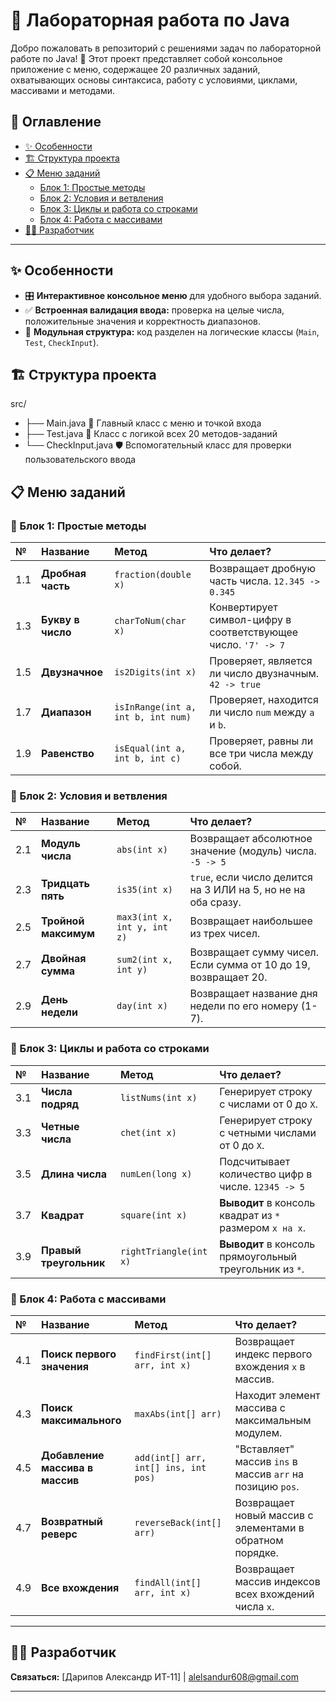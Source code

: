# 🧪 Лабораторная работа по Java

Добро пожаловать в репозиторий с решениями задач по лабораторной работе по Java! 🌟 Этот проект представляет собой консольное приложение с меню, содержащее 20 различных заданий, охватывающих основы синтаксиса, работу с условиями, циклами, массивами и методами.

## 📖 Оглавление

-   [✨ Особенности](#-особенности)
-   [🏗️ Структура проекта](#️-структура-проекта)
-   [📋 Меню заданий](#-меню-заданий)
    -   [Блок 1: Простые методы](#-блок-1-простые-методы)
    -   [Блок 2: Условия и ветвления](#-блок-2-условия-и-ветвления)
    -   [Блок 3: Циклы и работа со строками](#-блок-3-циклы-и-работа-со-строками)
    -   [Блок 4: Работа с массивами](#-блок-4-работа-с-массивами)
-   [👨‍💻 Разработчик](#-разработчик) 

---

## ✨ Особенности

-   🎛️ **Интерактивное консольное меню** для удобного выбора заданий.
-   ✅ **Встроенная валидация ввода:** проверка на целые числа, положительные значения и корректность диапазонов.
-   🧩 **Модульная структура:** код разделен на логические классы (`Main`, `Test`, `CheckInput`).

## 🏗️ Структура проекта
src/
- ├── Main.java        📌 Главный класс с меню и точкой входа
- ├── Test.java        🧠 Класс с логикой всех 20 методов-заданий
- └── CheckInput.java  🛡️ Вспомогательный класс для проверки пользовательского ввода

## 📋 Меню заданий

### 🧮 Блок 1: Простые методы

| № | Название | Метод | Что делает? |
| :-- | :--- | :--- | :--- |
| 1.1 | **Дробная часть** | `fraction(double x)` | Возвращает дробную часть числа. `12.345 -> 0.345` |
| 1.3 | **Букву в число** | `charToNum(char x)` | Конвертирует символ-цифру в соответствующее число. `'7' -> 7` |
| 1.5 | **Двузначное** | `is2Digits(int x)` | Проверяет, является ли число двузначным. `42 -> true` |
| 1.7 | **Диапазон** | `isInRange(int a, int b, int num)` | Проверяет, находится ли число `num` между `a` и `b`. |
| 1.9 | **Равенство** | `isEqual(int a, int b, int c)` | Проверяет, равны ли все три числа между собой. |

### 🔀 Блок 2: Условия и ветвления

| № | Название | Метод | Что делает? |
| :-- | :--- | :--- | :--- |
| 2.1 | **Модуль числа** | `abs(int x)` | Возвращает абсолютное значение (модуль) числа. `-5 -> 5` |
| 2.3 | **Тридцать пять** | `is35(int x)` | `true`, если число делится на 3 ИЛИ на 5, но не на оба сразу. |
| 2.5 | **Тройной максимум** | `max3(int x, int y, int z)` | Возвращает наибольшее из трех чисел. |
| 2.7 | **Двойная сумма** | `sum2(int x, int y)` | Возвращает сумму чисел. Если сумма от 10 до 19, возвращает 20. |
| 2.9 | **День недели** | `day(int x)` | Возвращает название дня недели по его номеру (1-7). |

### 🔁 Блок 3: Циклы и работа со строками

| № | Название | Метод | Что делает? |
| :-- | :--- | :--- | :--- |
| 3.1 | **Числа подряд** | `listNums(int x)` | Генерирует строку с числами от 0 до `X`. |
| 3.3 | **Четные числа** | `chet(int x)` | Генерирует строку с четными числами от 0 до `X`. |
| 3.5 | **Длина числа** | `numLen(long x)` | Подсчитывает количество цифр в числе. `12345 -> 5` |
| 3.7 | **Квадрат** | `square(int x)` | **Выводит** в консоль квадрат из `*` размером `x на x`. |
| 3.9 | **Правый треугольник** | `rightTriangle(int x)` | **Выводит** в консоль прямоугольный треугольник из `*`. |

### 🧰 Блок 4: Работа с массивами

| № | Название | Метод | Что делает? |
| :-- | :--- | :--- | :--- |
| 4.1 | **Поиск первого значения** | `findFirst(int[] arr, int x)` | Возвращает индекс первого вхождения `x` в массив. |
| 4.3 | **Поиск максимального** | `maxAbs(int[] arr)` | Находит элемент массива с максимальным модулем. |
| 4.5 | **Добавление массива в массив** | `add(int[] arr, int[] ins, int pos)` | "Вставляет" массив `ins` в массив `arr` на позицию `pos`. |
| 4.7 | **Возвратный реверс** | `reverseBack(int[] arr)` | Возвращает новый массив с элементами в обратном порядке. |
| 4.9 | **Все вхождения** | `findAll(int[] arr, int x)` | Возвращает массив индексов всех вхождений числа `x`. |

---

## 👨‍💻 Разработчик

**Связаться:** [Дарипов Александр ИТ-11] | alelsandur608@gmail.com

---
